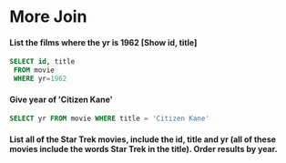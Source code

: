 # More Join

#### List the films where the yr is 1962 [Show id, title]
```sql
SELECT id, title
 FROM movie
 WHERE yr=1962
```

#### Give year of 'Citizen Kane'
```sql
SELECT yr FROM movie WHERE title = 'Citizen Kane'
```

#### List all of the Star Trek movies, include the id, title and yr (all of these movies include the words Star Trek in the title). Order results by year.
```sql

```
